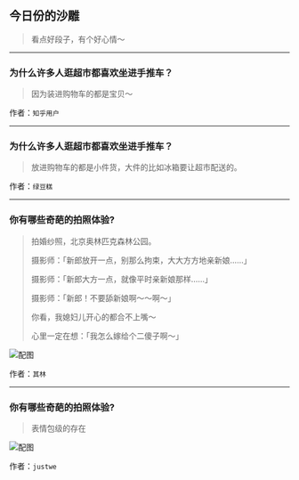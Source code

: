 ## 今日份的沙雕

> 看点好段子，有个好心情～


 
---

### 为什么许多人逛超市都喜欢坐进手推车？

> 因为装进购物车的都是宝贝～


作者：`知乎用户`

---

### 为什么许多人逛超市都喜欢坐进手推车？

> 放进购物车的都是小件货，大件的比如冰箱要让超市配送的。


作者：`绿豆糕`

---

### 你有哪些奇葩的拍照体验?

> 拍婚纱照，北京奥林匹克森林公园。
> 
> 摄影师：「新郎放开一点，别那么拘束，大大方方地亲新娘……」
> 
> 摄影师：「新郎大方一点，就像平时亲新娘那样……」
> 
> 摄影师：「新郎！不要舔新娘啊～～啊～」
> 
> 你看，我媳妇儿开心的都合不上嘴～
> 
> 心里一定在想：「我怎么嫁给个二傻子啊～」



![配图](http://pic3.zhimg.com/70/v2-84e57b617b9a1b9b3713c173ecd5db12_b.jpg)


作者：`其林`

---

### 你有哪些奇葩的拍照体验?

> 表情包级的存在



![配图](http://pic3.zhimg.com/70/v2-163649c11c8db1856255a262bdbfa2b2_b.jpg)


作者：`justwe`